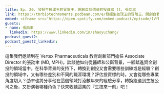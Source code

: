 ```yaml
---
title: Ep. 20. 發掘生技璞玉的冒險王，開創自我價值的投資家 ft. 張劭聿
link: https://tmrbiotechmoments.podbean.com/e/發掘生技璞玉的冒險王，開創自我/
embed: <iframe src="https://open.spotify.com/embed-podcast/episode/1VfDCg9rQnsIrWe6aELKeV" width="100%" height="232" frameborder="0" allowtransparency="true" allow="encrypted-media"></iframe>
guests:
- name: 張劭聿
  linkedin: https://www.linkedin.com/in/shaoyuchang/
podcast_guest2:
podcast_guest2_linkedin:
---
```


這集我們邀請到在 Vertex Pharmaceuticals 教育創新部門擔任 Associate Director 的張劭聿 (MD, MPH)，談談他如何從醫師和公衛背景，一腳踏進資金創投的領域當中。在科學背景的支持下，轉換到創投又會需要哪些訓練或是經驗？創投的領域中，又有哪些差別和不同的職涯環境？評估投資標的時，又會從哪些專業角度切入？劭聿也將分享他在這個領域打滾數年來的經驗分享，轉換跑道到生技公司之後，又扮演著哪種角色？快來收聽這集的『生技來一刻』吧！
